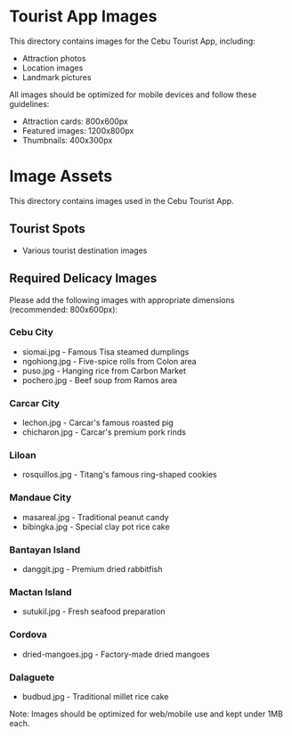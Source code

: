 # Tourist App Images

This directory contains images for the Cebu Tourist App, including:
- Attraction photos
- Location images
- Landmark pictures

All images should be optimized for mobile devices and follow these guidelines:
- Attraction cards: 800x600px
- Featured images: 1200x800px
- Thumbnails: 400x300px 

# Image Assets

This directory contains images used in the Cebu Tourist App.

## Tourist Spots
- Various tourist destination images

## Required Delicacy Images
Please add the following images with appropriate dimensions (recommended: 800x600px):

### Cebu City
- siomai.jpg - Famous Tisa steamed dumplings
- ngohiong.jpg - Five-spice rolls from Colon area
- puso.jpg - Hanging rice from Carbon Market
- pochero.jpg - Beef soup from Ramos area

### Carcar City
- lechon.jpg - Carcar's famous roasted pig
- chicharon.jpg - Carcar's premium pork rinds

### Liloan
- rosquillos.jpg - Titang's famous ring-shaped cookies

### Mandaue City
- masareal.jpg - Traditional peanut candy
- bibingka.jpg - Special clay pot rice cake

### Bantayan Island
- danggit.jpg - Premium dried rabbitfish

### Mactan Island
- sutukil.jpg - Fresh seafood preparation

### Cordova
- dried-mangoes.jpg - Factory-made dried mangoes

### Dalaguete
- budbud.jpg - Traditional millet rice cake

Note: Images should be optimized for web/mobile use and kept under 1MB each. 